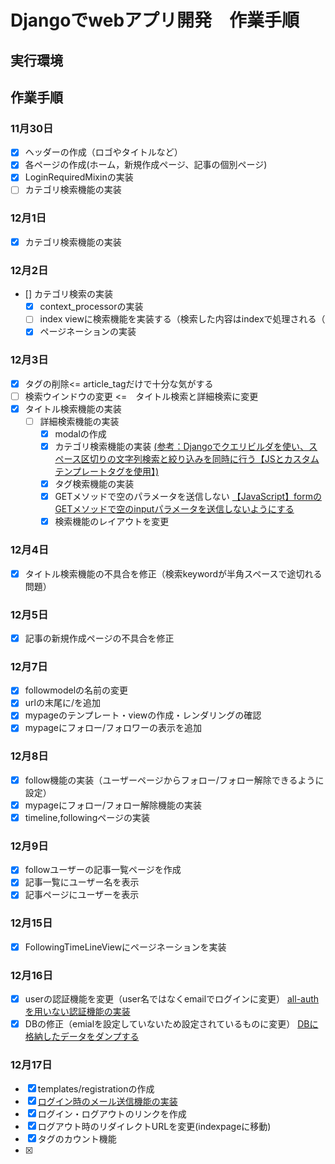 # Djangoでwebアプリ開発　作業手順

## 実行環境


## 作業手順

### 11月30日
- [x] ヘッダーの作成（ロゴやタイトルなど）
- [x] 各ページの作成(ホーム，新規作成ページ、記事の個別ページ)
- [x] LoginRequiredMixinの実装
- [ ] カテゴリ検索機能の実装

### 12月1日
- [x] カテゴリ検索機能の実装

### 12月2日
- [] カテゴリ検索の実装
    - [x] context_processorの実装
    - [ ] index viewに検索機能を実装する（検索した内容はindexで処理される（
    - [x] ページネーションの実装 

### 12月3日
- [x] タグの削除<= article_tagだけで十分な気がする
- [ ] 検索ウインドウの変更 <=　タイトル検索と詳細検索に変更
-[x] タイトル検索機能の実装
    - [ ] 詳細検索機能の実装
        - [x] modalの作成
        - [x] カテゴリ検索機能の実装 [(参考：Djangoでクエリビルダを使い、スペース区切りの文字列検索と絞り込みを同時に行う【JSとカスタムテンプレートタグを使用】)](https://noauto-nolife.com/post/django-search-querybuilder-custom-templates-js/)
        - [x] タグ検索機能の実装
        - [x] GETメソッドで空のパラメータを送信しない [【JavaScript】formのGETメソッドで空のinputパラメータを送信しないようにする](https://into-the-program.com/javascript-dont-submit-empty-input-parameter-get-method-form/) 
        - [x] 検索機能のレイアウトを変更

### 12月4日
- [x] タイトル検索機能の不具合を修正（検索keywordが半角スペースで途切れる問題）

### 12月5日
- [x] 記事の新規作成ページの不具合を修正 

### 12月7日
- [x] followmodelの名前の変更
- [x] urlの末尾に/を追加
- [x] mypageのテンプレート・viewの作成・レンダリングの確認
- [x] mypageにフォロー/フォロワーの表示を追加 

### 12月8日
- [x] follow機能の実装（ユーザーページからフォロー/フォロー解除できるように設定）
- [x] mypageにフォロー/フォロー解除機能の実装
- [x] timeline,followingページの実装

### 12月9日
- [x] followユーザーの記事一覧ページを作成
- [x] 記事一覧にユーザー名を表示
- [x] 記事ページにユーザーを表示

### 12月15日
- [x] FollowingTimeLineViewにページネーションを実装 

### 12月16日
- [x] userの認証機能を変更（user名ではなくemailでログインに変更）
[all-authを用いない認証機能の実装](https://noauto-nolife.com/post/django-auth-not-allauth-add-custom-user-model/)
- [x] DBの修正（emialを設定していないため設定されているものに変更） [DBに格納したデータをダンプする](https://noauto-nolife.com/post/django-dumpdata/)

### 12月17日
- [x] templates/registrationの作成
- [x] [ログイン時のメール送信機能の実装](https://noauto-nolife.com/post/django-login-mail-by-signal/)
- [x] ログイン・ログアウトのリンクを作成 
- [x] ログアウト時のリダイレクトURLを変更(indexpageに移動)
- [x] タグのカウント機能
- [x] 